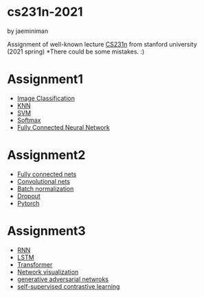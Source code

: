 # cs231n-2021
by jaeminiman  


Assignment of well-known lecture [CS231n](http://cs231n.stanford.edu/) from stanford university  
(2021 spring) 
*There could be some mistakes. :) 

# Assignment1
- [Image Classification](./assignment1/features.ipynb)
- [KNN](./assignment1/knn.ipynb)
- [SVM](./assignment1/svm.ipynb)
- [Softmax](./assignment1/softmax.ipynb)
- [Fully Connected Neural Network](./assignment1/two_layer_net.ipynb)

# Assignment2
- [Fully connected nets](./assignment2/FullyConnectedNets.ipynb)
- [Convolutional nets](./assignment2/ConvolutionalNetworks.ipynb)
- [Batch normalization](./assignment2/BatchNormalization.ipynb)
- [Dropout](./assignment2/Dropout.ipynb)
- [Pytorch](./assignment2/PyTorch.ipynb)

# Assignment3
- [RNN](./assignment3/RNN_Captioning.ipynb)
- [LSTM](./assignment3/LSTM_Captioning.ipynb) 
- [Transformer](./assignment3/Transformer_Captioning.ipynb)
- [Network visualization](./assignment3/Network_Visualization.ipynb)
- [generative adversarial netwroks](./assignment3/Generative_Adversarial_Networks.ipynb)
- [self-supervised contrastive learning](./assignment3/Self_Supervised_Learning.ipynb)


